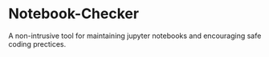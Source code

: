 # Notebook-Checker
A non-intrusive tool for maintaining jupyter notebooks and encouraging safe coding prectices.
